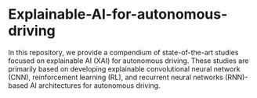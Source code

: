 # Explainable-AI-for-autonomous-driving
In this repository, we provide a compendium of state-of-the-art studies focused on explainable AI (XAI) for autonomous driving. These studies are primarily based on developing explainable convolutional neural network (CNN), reinforcement learning (RL), and recurrent neural  networks (RNN)-based AI architectures for autonomous driving. 

